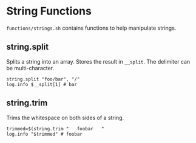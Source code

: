 # String Functions

`functions/strings.sh` contains functions to help manipulate strings.

## string.split

Splits a string into an array. Stores the result in `__split`. The delimiter can be multi-character.

```shell
string.split "foo/bar", "/"
log.info $__split[1] # bar
```

## string.trim

Trims the whitespace on both sides of a string.

```shell
trimmed=$(string.trim "   foobar   "
log.info "$trimmed" # foobar
```
